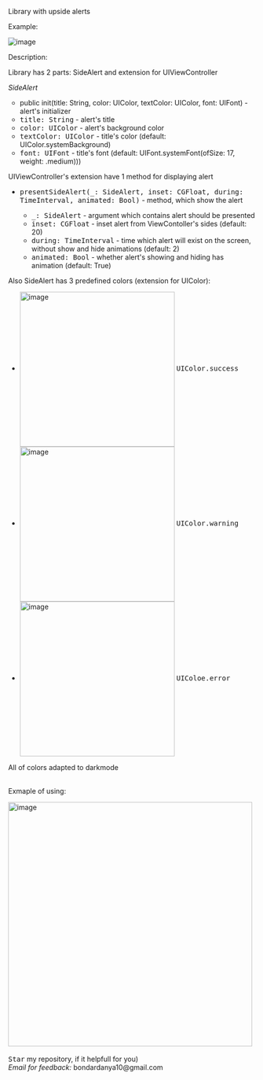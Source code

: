 Library with upside alerts<p>
Example:<p>
![image](https://github.com/user-attachments/assets/3c372b97-ef3a-4392-8c6c-4afaa80d3560)
<p></p>
Description:<p></p>
Library has 2 parts: SideAlert and extension for UIViewController<p></p>
<em>SideAlert</em>
<ul type="circle">
  <li>public init(title: String, color: UIColor, textColor: UIColor, font: UIFont) - alert's initializer</li>
  <li><tt>title: String</tt> - alert's title</li>
  <li><tt>color: UIColor</tt> - alert's background color</li>
  <li><tt>textColor: UIColor</tt> - title's color (default: UIColor.systemBackground)</li>
  <li><tt>font: UIFont</tt> - title's font (default: UIFont.systemFont(ofSize: 17, weight: .medium)))</li>
</ul>
<p></p>
UIViewController's extension have 1 method for displaying alert
<p></p>
<ul type="cicrcle">
  <li><tt>presentSideAlert(_: SideAlert, inset: CGFloat, during: TimeInterval, animated: Bool)</tt> - method, which show the alert</li>
  <ul>
    <li><tt>_: SideAlert</tt> - argument which contains alert should be presented</li>
    <li><tt>inset: CGFloat</tt> - inset alert from ViewContoller's sides (default: 20)</li>
    <li><tt>during: TimeInterval</tt> - time which alert will exist on the screen, without show and hide animations (default: 2)</li>
    <li><tt>animated: Bool</tt> - whether alert's showing and hiding has animation (default: True)</li>
  </ul>
</ul>
<p></p>
Also SideAlert has 3 predefined colors (extension for UIColor):
<ul>
  <li> <img align="center" width="315" alt="image" src="https://github.com/user-attachments/assets/c4b629e2-04c5-48de-924d-94a5aa8d3c2e">
    <tt>UIColor.success</tt>
 </li>
  <li><img align="center" width="315" alt="image" src="https://github.com/user-attachments/assets/b6f485cd-54bc-40b1-a5e0-caa0dc5128a3">
    <tt>UIColor.warning</tt>
  </li>
  <li> <img align="center" width="315" alt="image" src="https://github.com/user-attachments/assets/66b78ec7-b162-46bb-a57c-b058a0df790d">
    <tt>UIColoe.error</tt>
  </li>
</ul>
<p></p>
All of colors adapted to darkmode
<br>
<br>
<p>Exmaple of using:</p>
<img width="497" alt="image" src="https://github.com/user-attachments/assets/68fa53dc-675d-4d35-a05c-dd65e87fd6e1">
<br>
<br>
<tt>Star</tt> my repository, if it helpfull for you)<br>
<i>Email for feedback:</i> bondardanya10@gmail.com
